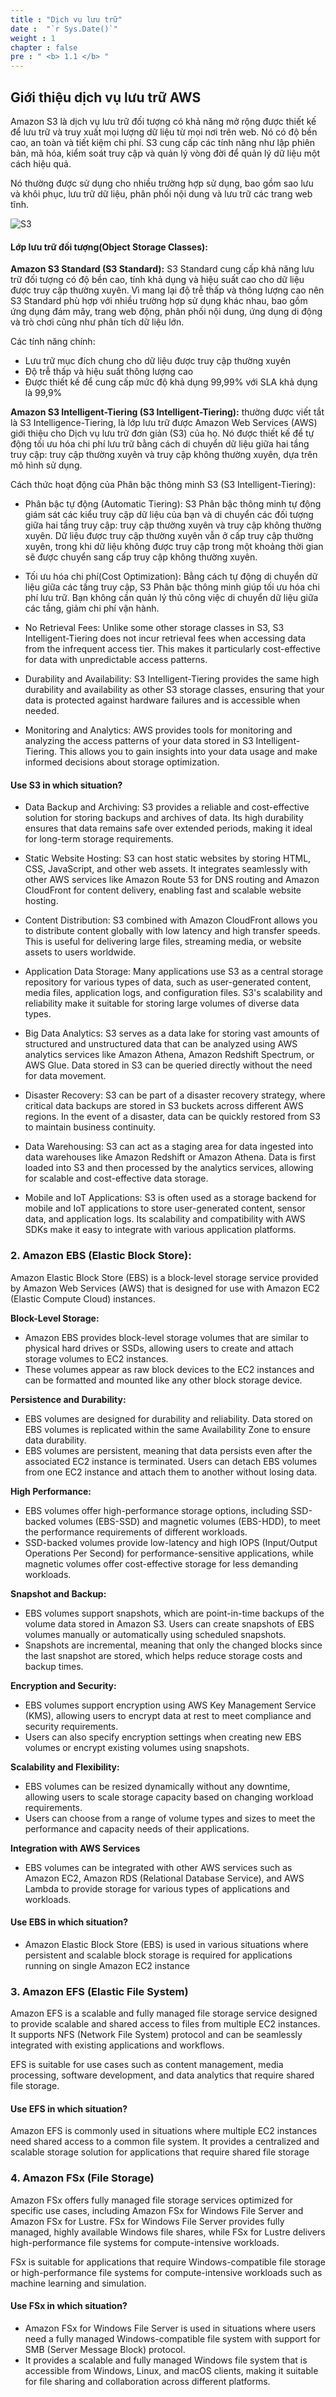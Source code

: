 ```yaml
---
title : "Dịch vụ lưu trữ"
date :  "`r Sys.Date()`" 
weight : 1
chapter : false
pre : " <b> 1.1 </b> "
---
```


## Giới thiệu dịch vụ lưu trữ AWS
Amazon S3 là dịch vụ lưu trữ đối tượng có khả năng mở rộng được thiết kế để lưu trữ và truy xuất mọi lượng dữ liệu từ mọi nơi trên web. Nó có độ bền cao, an toàn và tiết kiệm chi phí.
S3 cung cấp các tính năng như lập phiên bản, mã hóa, kiểm soát truy cập và quản lý vòng đời để quản lý dữ liệu một cách hiệu quả.

Nó thường được sử dụng cho nhiều trường hợp sử dụng, bao gồm sao lưu và khôi phục, lưu trữ dữ liệu, phân phối nội dung và lưu trữ các trang web tĩnh.

![S3](../../images/1.2-StorageService/s3.png)
#### Lớp lưu trữ đối tượng(Object Storage Classes):

**Amazon S3 Standard (S3 Standard):** S3 Standard cung cấp khả năng lưu trữ đối tượng có độ bền cao, tính khả dụng và hiệu suất cao cho dữ liệu được truy cập thường xuyên. Vì mang lại độ trễ thấp và thông lượng cao nên S3 Standard phù hợp với nhiều trường hợp sử dụng khác nhau, bao gồm ứng dụng đám mây, trang web động, phân phối nội dung, ứng dụng di động và trò chơi cũng như phân tích dữ liệu lớn. 

Các tính năng chính:
+ Lưu trữ mục đích chung cho dữ liệu được truy cập thường xuyên
+ Độ trễ thấp và hiệu suất thông lượng cao
+ Được thiết kế để cung cấp mức độ khả dụng 99,99% với SLA khả dụng là 99,9%

**Amazon S3 Intelligent-Tiering (S3 Intelligent-Tiering):** thường được viết tắt là S3 Intelligence-Tiering, là lớp lưu trữ được Amazon Web Services (AWS) giới thiệu cho Dịch vụ lưu trữ đơn giản (S3) của họ. Nó được thiết kế để tự động tối ưu hóa chi phí lưu trữ bằng cách di chuyển dữ liệu giữa hai tầng truy cập: truy cập thường xuyên và truy cập không thường xuyên, dựa trên mô hình sử dụng.

Cách thức hoạt động của Phân bậc thông minh S3 (S3 Intelligent-Tiering):

+ Phân bậc tự động (Automatic Tiering): S3 Phân bậc thông minh tự động giám sát các kiểu truy cập dữ liệu của bạn và di chuyển các đối tượng giữa hai tầng truy cập: truy cập thường xuyên và truy cập không thường xuyên. Dữ liệu được truy cập thường xuyên vẫn ở cấp truy cập thường xuyên, trong khi dữ liệu không được truy cập trong một khoảng thời gian sẽ được chuyển sang cấp truy cập không thường xuyên.

+ Tối ưu hóa chi phí(Cost Optimization): Bằng cách tự động di chuyển dữ liệu giữa các tầng truy cập, S3 Phân bậc thông minh giúp tối ưu hóa chi phí lưu trữ. Bạn không cần quản lý thủ công việc di chuyển dữ liệu giữa các tầng, giảm chi phí vận hành.

+ No Retrieval Fees: Unlike some other storage classes in S3, S3 Intelligent-Tiering does not incur retrieval fees when accessing data from the infrequent access tier. This makes it particularly cost-effective for data with unpredictable access patterns.

+ Durability and Availability: S3 Intelligent-Tiering provides the same high durability and availability as other S3 storage classes, ensuring that your data is protected against hardware failures and is accessible when needed.

+ Monitoring and Analytics: AWS provides tools for monitoring and analyzing the access patterns of your data stored in S3 Intelligent-Tiering. This allows you to gain insights into your data usage and make informed decisions about storage optimization.

#### Use S3 in which situation?
+ Data Backup and Archiving: S3 provides a reliable and cost-effective solution for storing backups and archives of data. Its high durability ensures that data remains safe over extended periods, making it ideal for long-term storage requirements.

+ Static Website Hosting: S3 can host static websites by storing HTML, CSS, JavaScript, and other web assets. It integrates seamlessly with other AWS services like Amazon Route 53 for DNS routing and Amazon CloudFront for content delivery, enabling fast and scalable website hosting.

+ Content Distribution: S3 combined with Amazon CloudFront allows you to distribute content globally with low latency and high transfer speeds. This is useful for delivering large files, streaming media, or website assets to users worldwide.

+ Application Data Storage: Many applications use S3 as a central storage repository for various types of data, such as user-generated content, media files, application logs, and configuration files. S3's scalability and reliability make it suitable for storing large volumes of diverse data types.

+ Big Data Analytics: S3 serves as a data lake for storing vast amounts of structured and unstructured data that can be analyzed using AWS analytics services like Amazon Athena, Amazon Redshift Spectrum, or AWS Glue. Data stored in S3 can be queried directly without the need for data movement.

+ Disaster Recovery: S3 can be part of a disaster recovery strategy, where critical data backups are stored in S3 buckets across different AWS regions. In the event of a disaster, data can be quickly restored from S3 to maintain business continuity.

+ Data Warehousing: S3 can act as a staging area for data ingested into data warehouses like Amazon Redshift or Amazon Athena. Data is first loaded into S3 and then processed by the analytics services, allowing for scalable and cost-effective data storage.

+ Mobile and IoT Applications: S3 is often used as a storage backend for mobile and IoT applications to store user-generated content, sensor data, and application logs. Its scalability and compatibility with AWS SDKs make it easy to integrate with various application platforms.

### 2. Amazon EBS (Elastic Block Store):
Amazon Elastic Block Store (EBS) is a block-level storage service provided by Amazon Web Services (AWS) that is designed for use with Amazon EC2 (Elastic Compute Cloud) instances. 

**Block-Level Storage:**
+ Amazon EBS provides block-level storage volumes that are similar to physical hard drives or SSDs, allowing users to create and attach storage volumes to EC2 instances.
+ These volumes appear as raw block devices to the EC2 instances and can be formatted and mounted like any other block storage device.

**Persistence and Durability:**
+ EBS volumes are designed for durability and reliability. Data stored on EBS volumes is replicated within the same Availability Zone to ensure data durability.
+ EBS volumes are persistent, meaning that data persists even after the associated EC2 instance is terminated. Users can detach EBS volumes from one EC2 instance and attach them to another without losing data.

**High Performance:**
+ EBS volumes offer high-performance storage options, including SSD-backed volumes (EBS-SSD) and magnetic volumes (EBS-HDD), to meet the performance requirements of different workloads.
+ SSD-backed volumes provide low-latency and high IOPS (Input/Output Operations Per Second) for performance-sensitive applications, while magnetic volumes offer cost-effective storage for less demanding workloads.

**Snapshot and Backup:**
+ EBS volumes support snapshots, which are point-in-time backups of the volume data stored in Amazon S3. Users can create snapshots of EBS volumes manually or automatically using scheduled snapshots.
+ Snapshots are incremental, meaning that only the changed blocks since the last snapshot are stored, which helps reduce storage costs and backup times.

**Encryption and Security:**
+ EBS volumes support encryption using AWS Key Management Service (KMS), allowing users to encrypt data at rest to meet compliance and security requirements.
+ Users can also specify encryption settings when creating new EBS volumes or encrypt existing volumes using snapshots.

**Scalability and Flexibility:**
+ EBS volumes can be resized dynamically without any downtime, allowing users to scale storage capacity based on changing workload requirements.
+ Users can choose from a range of volume types and sizes to meet the performance and capacity needs of their applications.

**Integration with AWS Services**
+ EBS volumes can be integrated with other AWS services such as Amazon EC2, Amazon RDS (Relational Database Service), and AWS Lambda to provide storage for various types of applications and workloads.
#### Use EBS in which situation?
+ Amazon Elastic Block Store (EBS) is used in various situations where persistent and scalable block storage is required for applications running on single Amazon EC2 instance
### 3. Amazon EFS (Elastic File System)

Amazon EFS is a scalable and fully managed file storage service designed to provide scalable and shared access to files from multiple EC2 instances.
It supports NFS (Network File System) protocol and can be seamlessly integrated with existing applications and workflows.

EFS is suitable for use cases such as content management, media processing, software development, and data analytics that require shared file storage.
#### Use EFS in which situation?

Amazon EFS is commonly used in situations where multiple EC2 instances need shared access to a common file system. It provides a centralized and scalable storage solution for applications that require shared file storage

### 4. Amazon FSx (File Storage)

Amazon FSx offers fully managed file storage services optimized for specific use cases, including Amazon FSx for Windows File Server and Amazon FSx for Lustre.
FSx for Windows File Server provides fully managed, highly available Windows file shares, while FSx for Lustre delivers high-performance file systems for compute-intensive workloads.

FSx is suitable for applications that require Windows-compatible file storage or high-performance file systems for compute-intensive workloads such as machine learning and simulation.
#### Use FSx in which situation?
+ Amazon FSx for Windows File Server is used in situations where users need a fully managed Windows-compatible file system with support for SMB (Server Message Block) protocol.
+ It provides a scalable and fully managed Windows file system that is accessible from Windows, Linux, and macOS clients, making it suitable for file sharing and collaboration across different platforms.